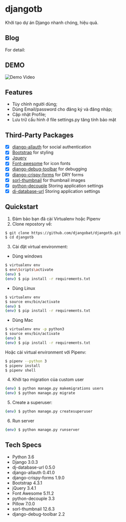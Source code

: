 # djangotb

Khởi tạo dự án Django nhanh chóng, hiệu quả.

## Blog

For detail: 

## DEMO

![Demo Video]()

## Features

* Tùy chỉnh người dùng;
* Dùng Email/password cho đăng ký và đăng nhập;
* Cập nhật Profile;
* Lưu trữ cấu hình ở file settings.py tăng tính bảo mật

## Third-Party Packages

* [x] [django-allauth](https://github.com/pennersr/django-allauth) for social authentication
* [x] [Bootstrap](https://github.com/twbs/bootstrap) for styling
* [x] [Jquery](https://github.com/jquery/jquery)
* [x] [Font-awesome](https://github.com/FortAwesome/Font-Awesome) for icon fonts
* [x] [django-debug-toolbar](https://github.com/jazzband/django-debug-toolbar) for debugging
* [x] [django-crispy-forms](https://github.com/django-crispy-forms/django-crispy-forms) for DRY forms
* [x] [sorl-thumbnail](https://github.com/jazzband/sorl-thumbnail) for thumbnail images
* [x] [python-decouple](https://github.com/henriquebastos/python-decouple/) Storing application settings
* [x] [dj-database-url](https://github.com/jacobian/dj-database-url) Storing application settings

## Quickstart

1. Đảm bảo bạn đã cài Virtualenv hoặc Pipenv
2. Clone repostory về:

```bash
$ git clone https://github.com/djangobat/djangotb.git
$ cd djangotb
```

3. Cài đặt virtual environment:

* Dùng windows

```bash
$ virtualenv env
$ env\Scripts\activate
(env) $
(env) $ pip install -r requirements.txt
```

* Dùng Linux

```bash
$ virtualenv env
$ source env/bin/activate
(env) $
(env) $ pip install -r requirements.txt
```

* Dùng Mac

```bash
$ virtualenv env -p python3
$ source env/bin/activate
(env) $
(env) $ pip install -r requirements.txt
```

Hoặc cài virtual environment với Pipenv:

```bash
$ pipenv --python 3
$ pipenv install
$ pipenv shell
```

4. Khởi tạo migration của custom user

```bash
(env) $ python manage.py makemigrations users
(env) $ python manage.py migrate
```

5. Create a superuser:

```bash
(env) $ python manage.py createsuperuser
```

6. Run server

```bash
(env) $ python manage.py runserver
```

## Tech Specs

* Python 3.6
* Django 3.0.3
* dj-database-url 0.5.0
* django-allauth 0.41.0
* django-crispy-forms 1.9.0
* Bootstrap 4.3.1
* jQuery 3.4.1
* Font Awesome 5.11.2
* python-decouple 3.3
* Pillow 7.0.0
* sorl-thumbnail 12.6.3
* django-debug-toolbar 2.2
